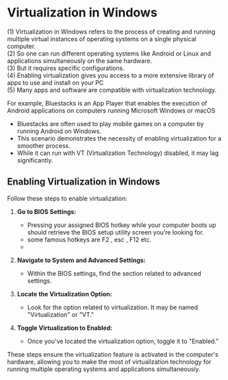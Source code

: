 # Virtualization in Windows

(1) Virtualization in Windows refers to the process of creating and running multiple virtual instances of operating systems on a single physical computer.  
(2) So one can run different operating systems like Android or Linux and applications simultaneously on the same hardware.  
(3) But it requires specific configurations.  
(4) Enabling virtualization gives you access to a more extensive library of apps to use and install on your PC  
(5) Many apps and software are compatible with virtualization technology.   

For example, Bluestacks is an App Player that enables the execution of Android applications on computers running Microsoft Windows or macOS
- Bluestacks are often used to play mobile games on a computer by running Android on Windows. 
- This scenario demonstrates the necessity of enabling virtualization for a smoother process.
- While it can run with VT (Virtualization Technology) disabled, it may lag significantly.

## Enabling Virtualization in Windows

Follow these steps to enable virtualization:

1. **Go to BIOS Settings:**
   - Pressing your assigned BIOS hotkey while your computer boots up should retrieve the BIOS setup utility screen you’re looking for.
   - some famous hotkeys are F2 , esc , F12 etc.
   - 

2. **Navigate to System and Advanced Settings:**
   - Within the BIOS settings, find the section related to advanced settings.

3. **Locate the Virtualization Option:**
   - Look for the option related to virtualization. It may be named "Virtualization" or "VT."

4. **Toggle Virtualization to Enabled:**
   - Once you've located the virtualization option, toggle it to "Enabled."

These steps ensure the virtualization feature is activated in the computer's hardware, allowing you to make the most of virtualization technology for running multiple operating systems and applications simultaneously.
